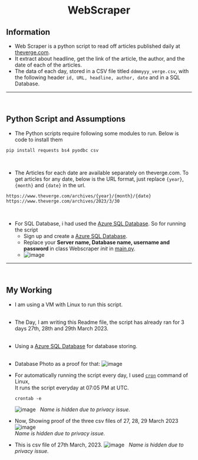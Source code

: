 # <center>WebScraper</center>
## Information
+ Web Scraper is a python script to read off articles published daily at [theverge.com](https://www.theverge.com/). <br/>
+ It extract about headline, get the link of the article, the author, and the date of each of the articles. <br/>
+ The data of each day, stored in a CSV file titled `ddmmyyy_verge.csv`, with the following header `id, URL, headline, author, date` and in a SQL Database.<br/>
- - -
&nbsp;

## Python Script and Assumptions
+ The Python scripts require following some modules to run. Below is code to install them <br/>
```
pip install requests bs4 pyodbc csv
```
&nbsp;
+ The Articles for each date are available separately on theverge.com. To get articles for any date, below is the URL format, just replace `{year}`, `{month}` and `{date}` in the url.
```
https://www.theverge.com/archives/{year}/{month}/{date}
https://www.theverge.com/archives/2023/3/30
```
&nbsp;
+ For SQL Database, i had used the [Azure SQL Database](https://azure.microsoft.com/en-us/products/azure-sql/database). So for running the script
  - Sign up and create a [Azure SQL Database](https://azure.microsoft.com/en-us/products/azure-sql/database).
  - Replace your <b>Server name, Database name, username and password </b> in class Webscraper _init_ in [main.py](https://github.com/jatin00000/WebScraper/blob/main/main.py).
  - ![image](https://user-images.githubusercontent.com/94428262/228786859-608b5d4d-1f8e-4ba8-929b-ec86f2eddc6f.png)
- - -
&nbsp;

## My Working
+ I am using a VM with Linux to run this script. <br/>
&nbsp;
+ The Day, I am writing this Readme file, the script has already ran for 3 days 27th, 28th and 29th March 2023. <br/>
&nbsp;
+ Using a [Azure SQL Database](https://azure.microsoft.com/en-us/products/azure-sql/database) for database storing. <br/>
&nbsp;
+ Database Photo as a proof for that: 
![image](https://user-images.githubusercontent.com/94428262/228813912-95c741d6-9373-4052-a5a4-ac399e50d6d8.png)
&nbsp;

+ For automatically running the script every day, I used [`cron`](https://en.wikipedia.org/wiki/Cron) command of Linux, <br/>
  It runs the script everyday at 07:05 PM at UTC.
  ```
  crontab -e
  ```
  ![image](https://user-images.githubusercontent.com/94428262/228818363-34d4a3e9-2376-41e4-9104-ffecb5c95017.png) &nbsp;
   _Name is hidden due to privacy issue._
&nbsp;
+ Now, Showing proof of the three csv files of 27, 28, 29 March 2023 &nbsp;
  ![image](https://user-images.githubusercontent.com/94428262/228816615-60604761-92c3-4940-a935-24f5ccb1a7aa.png) <br/>
  _Name is hidden due to privacy issue._ 
&nbsp;
+ This is csv file of 27th March, 2023.
  ![image](https://user-images.githubusercontent.com/94428262/228817422-ad34ac07-72a0-40f7-ba78-7eaa4bf74bbd.png) &nbsp;
   _Name is hidden due to privacy issue._ 





